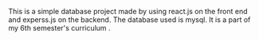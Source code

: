 This is a simple database project made by using react.js on the front end and experss.js on the backend. The database used is mysql. It is a part of my 6th semester's curriculum .
